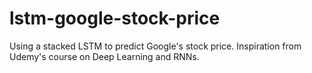 # lstm-google-stock-price
Using a stacked LSTM to predict Google's stock price. Inspiration from Udemy's course on Deep Learning and RNNs.
